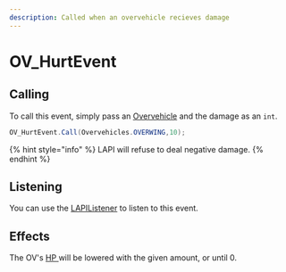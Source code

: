 ```yaml
---
description: Called when an overvehicle recieves damage
---
```


# OV\_HurtEvent

## Calling

To call this event, simply pass an [Overvehicle](../../virtualentities/overvehicle/overvehicle.md) and the damage as an `int`.

```csharp
OV_HurtEvent.Call(Overvehicles.OVERWING,10);
```

{% hint style="info" %}
LAPI will refuse to deal negative damage.
{% endhint %}

## Listening

You can use the [LAPIListener](../lapilistener.md) to listen to this event.

## Effects

The OV's [HP ](../../virtualentities/overvehicle/overvehicle.md#hp)will be lowered with the given amount, or until 0.
